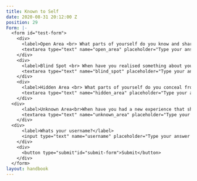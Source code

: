 ```yaml
---
title: Known to Self
date: 2020-08-31 20:12:00 Z
position: 29
Form: |-
  <form id="test-form">
    <div>
      <label>Open Area <br> What parts of yourself do you know and share with others?</label>
      <textarea type="text" name="open_area" placeholder="Type your answer here"/></textarea>
    </div>
    <div>
      <label>Blind Spot <br> When have you realised something about yourself through your relationships with other people?</label>
      <textarea type="text" name="blind_spot" placeholder="Type your answer here"/></textarea>
    </div>
    <div>
      <label>Hidden Area <br> What parts of yourself do you conceal from others?</label>
      <textarea type="text" name="hidden_area" placeholder="Type your answer here"/></textarea>
    </div>
  <div>
      <label>Unknown Area<br>When have you had a new experience that showed you something new about yourself?</label>
      <textarea type="text" name="unknown_area" placeholder="Type your answer here"/></textarea>
    </div>
  <div>
      <label>Whats your username?</label>
      <input type="text" name="username" placeholder="Type your answer here"/></input>
    </div>
    <div>
      <button type="submit"id="submit-form">Submit</button>
    </div>
  </form>
layout: handbook
---
```



